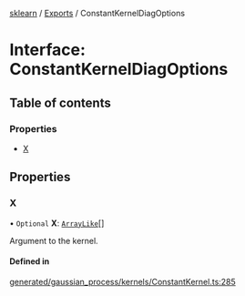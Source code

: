 [sklearn](../readme.md) / [Exports](../modules.md) / ConstantKernelDiagOptions

# Interface: ConstantKernelDiagOptions

## Table of contents

### Properties

- [X](ConstantKernelDiagOptions.md#x)

## Properties

### X

• `Optional` **X**: [`ArrayLike`](../modules.md#arraylike)[]

Argument to the kernel.

#### Defined in

[generated/gaussian_process/kernels/ConstantKernel.ts:285](https://github.com/transitive-bullshit/scikit-learn-ts/blob/367336a/packages/sklearn/src/generated/gaussian_process/kernels/ConstantKernel.ts#L285)
